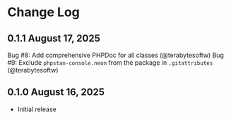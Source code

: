 # Change Log

## 0.1.1 August 17, 2025

Bug #8: Add comprehensive PHPDoc for all classes (@terabytesoftw)
Bug #9: Exclude `phpstan-console.neon` from the package in `.gitattributes` (@terabytesoftw)

## 0.1.0 August 16, 2025

- Initial release
